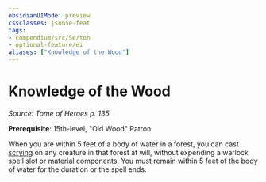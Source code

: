 ```yaml
---
obsidianUIMode: preview
cssclasses: json5e-feat
tags:
- compendium/src/5e/toh
- optional-feature/ei
aliases: ["Knowledge of the Wood"]
---
```

# Knowledge of the Wood
*Source: Tome of Heroes p. 135*  

**Prerequisite**: 15th-level, "Old Wood" Patron

When you are within 5 feet of a body of water in a forest, you can cast [scrying](2-Mechanics/CLI/spells/scrying.md) on any creature in that forest at will, without expending a warlock spell slot or material components. You must remain within 5 feet of the body of water for the duration or the spell ends.